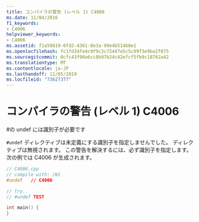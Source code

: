 ```yaml
---
title: コンパイラの警告 (レベル 1) C4006
ms.date: 11/04/2016
f1_keywords:
- C4006
helpviewer_keywords:
- C4006
ms.assetid: f1a59819-0fd2-4361-8e3a-99e4b514b8e1
ms.openlocfilehash: fc1fd34fe4c9f9c3c72447e5c5c89f3e9ba2f875
ms.sourcegitcommit: 0cfc43f90a6cc8b97b24c42efcf5fb9c18762a42
ms.translationtype: MT
ms.contentlocale: ja-JP
ms.lasthandoff: 11/05/2019
ms.locfileid: "73627377"
---
```

# <a name="compiler-warning-level-1-c4006"></a>コンパイラの警告 (レベル 1) C4006

\#の undef には識別子が必要です

`#undef` ディレクティブは未定義にする識別子を指定しませんでした。 ディレクティブは無視されます。 この警告を解決するには、必ず識別子を指定します。 次の例では C4006 が生成されます。

```cpp
// C4006.cpp
// compile with: /W1
#undef   // C4006

// try..
// #undef TEST

int main() {
}
```